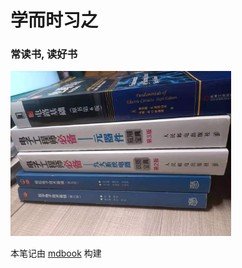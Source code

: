# 学而时习之

### 常读书, 读好书


<!-- ![](./images/读书.jpg) -->

<img width="70%" src="./images/读书.jpg">


本笔记由 [mdbook](https://github.com/rust-lang/mdBook) 构建
